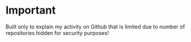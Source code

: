 # Important
Built only to explain my activity on Github that is limited due to number of repositories hidden for security purposes!
